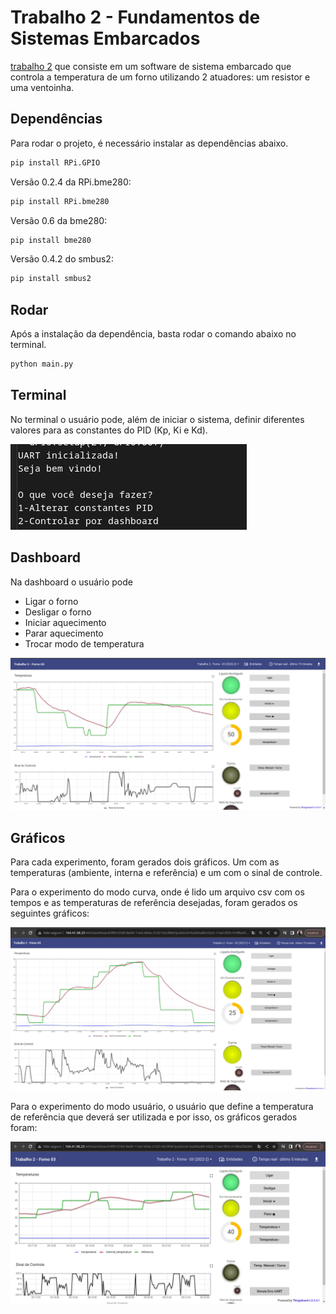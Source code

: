 # Trabalho 2 - Fundamentos de Sistemas Embarcados

[trabalho 2](https://gitlab.com/fse_fga/trabalhos-2022_2/trabalho-2-2022-2) que consiste em um software de sistema embarcado que controla a temperatura de um forno utilizando 2 atuadores: um resistor e uma ventoinha.

## Dependências

Para rodar o projeto, é necessário instalar as dependências abaixo.

```bash
pip install RPi.GPIO
```

Versão 0.2.4 da RPi.bme280:

```bash
pip install RPi.bme280
```

Versão 0.6 da bme280:

```bash
pip install bme280
```

Versão 0.4.2 do smbus2:

```bash
pip install smbus2
```

## Rodar

Após a instalação da dependência, basta rodar o comando abaixo no terminal.

```bash
python main.py
```

## Terminal

No terminal o usuário pode, além de iniciar o sistema, definir diferentes valores para as constantes do PID (Kp, Ki e Kd).

![Terminal do usuário](assets/terminal.png)

## Dashboard

Na dashboard o usuário pode

- Ligar o forno
- Desligar o forno
- Iniciar aquecimento
- Parar aquecimento
- Trocar modo de temperatura

![Dashboard](assets/dashboard.png)

## Gráficos

Para cada experimento, foram gerados dois gráficos. Um com as temperaturas (ambiente, interna e referência) e um com o sinal de controle.

Para o experimento do modo curva, onde é lido um arquivo csv com os tempos e as temperaturas de referência desejadas, foram gerados os seguintes gráficos:

![Dashboard](assets/reflow.png)

Para o experimento do modo usuário, o usuário que define a temperatura de referência que deverá ser utilizada e por isso, os gráficos gerados foram:

![Dashboard](assets/usuario.png)
